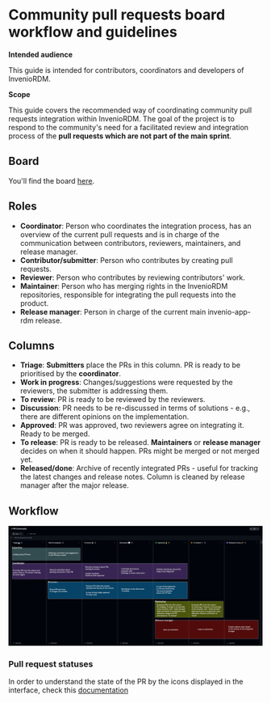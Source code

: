 # Community pull requests board workflow and guidelines

**Intended audience**

This guide is intended for contributors, coordinators and developers of InvenioRDM.

**Scope**

This guide covers the recommended way of coordinating community pull requests integration within InvenioRDM. The goal of the project is to respond to the community's need for a facilitated review and integration process of the **pull requests which are not part of the main sprint**.

## Board

You'll find the board [here](https://github.com/orgs/inveniosoftware/projects/109/views/1).


## Roles

- **Coordinator**: Person who coordinates the integration process, has an overview of the current pull requests and is in charge of the communication between contributors, reviewers, maintainers, and release manager.
- **Contributor/submitter**: Person who contributes by creating pull requests.
- **Reviewer**: Person who contributes by reviewing contributors' work.  
- **Maintainer**: Person who has merging rights in the InvenioRDM repositories, responsible for integrating the pull requests into the product.
- **Release manager**: Person in charge of the current main invenio-app-rdm release.

## Columns

- **Triage**: **Submitters** place the PRs in this column. PR is ready to be prioritised by the **coordinator**. 
- **Work in progress**: Changes/suggestions were requested by the reviewers, the submitter is addressing them.
- **To review**: PR is ready to be reviewed by the reviewers.
- **Discussion**:  PR needs to be re-discussed in terms of solutions - e.g., there are different opinions on the implementation.
- **Approved**: PR was approved, two reviewers agree on integrating it. Ready to be merged.
- **To release**: PR is ready to be released. **Maintainers** or **release manager** decides on when it should happen. PRs might be merged or not merged yet.
- **Released/done**: Archive of recently integrated PRs - useful for tracking the latest changes and release notes. Column is cleaned by release manager after the major release.


## Workflow

![](./img/PR-Triage.png)

### Pull request statuses

In order to understand the state of the PR by the icons displayed in the interface, check this [documentation](https://primer.style/design/components/icon#specific-use-cases)
